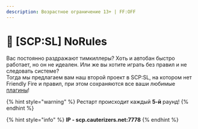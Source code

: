 ```yaml
---
description: Возрастное ограничение 13+ | FF:OFF
---
```


# 🎉 \[SCP:SL] NoRules

Вас постоянно раздражают тимкиллеры? Хоть и автобан быстро работает, но он не идеален. Или же вы хотите играть без правил и не следовать системе?\
Тогда мы предлагаем вам наш второй проект в SCP:SL, на котором нет Friendly Fire и правил, при этом сохраняются все ваши любимые [плагины](broken-reference)!

{% hint style="warning" %}
Рестарт происходит каждый **5-й** раунд!
{% endhint %}

{% hint style="info" %}
**IP - scp.cauterizers.net:7778**
{% endhint %}
